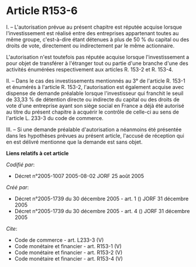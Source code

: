 # Article R153-6

I. – L'autorisation prévue au présent chapitre est réputée acquise lorsque l'investissement est réalisé entre des entreprises
appartenant toutes au même groupe, c'est-à-dire étant détenues à plus de 50 % du capital ou des droits de vote, directement
ou indirectement par le même actionnaire.

L'autorisation n'est toutefois pas réputée acquise lorsque l'investissement a pour objet de transférer à l'étranger tout ou
partie d'une branche d'une des activités énumérées respectivement aux articles R. 153-2 et R. 153-4. 

II. – Dans le cas des investissements mentionnés au 3° de l'article R. 153-1 et énumérés à l'article R. 153-2, l'autorisation
est également acquise avec dispense de demande préalable lorsque l'investisseur qui franchit le seuil de 33,33 % de détention
directe ou indirecte du capital ou des droits de vote d'une entreprise ayant son siège social en France a déjà été autorisé
au titre du présent chapitre à acquérir le contrôle de celle-ci au sens de l'article L. 233-3 du code de commerce.

III. – Si une demande préalable d'autorisation a néanmoins été présentée dans les hypothèses prévues au présent article,
l'accusé de réception qui en est délivré mentionne que la demande est sans objet.

**Liens relatifs à cet article**

_Codifié par_:

  - Décret n°2005-1007 2005-08-02 JORF 25 août 2005

_Créé par_:

  - Décret n°2005-1739 du 30 décembre 2005 - art. 1 () JORF 31 décembre 2005
  - Décret n°2005-1739 du 30 décembre 2005 - art. 4 () JORF 31 décembre 2005

_Cite_:

  - Code de commerce - art. L233-3 (V)
  - Code monétaire et financier - art. R153-1 (V)
  - Code monétaire et financier - art. R153-2 (V)
  - Code monétaire et financier - art. R153-4 (V)
